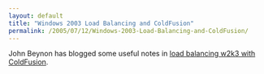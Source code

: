 ```yaml
---
layout: default
title: "Windows 2003 Load Balancing and ColdFusion"
permalink: /2005/07/12/Windows-2003-Load-Balancing-and-ColdFusion/
---
```


John Beynon has blogged some useful notes in <a href="http://www.beynon.org.uk/index.cfm?mode=entry&amp;entry=07770E20-3FF4-29D2-2847B3090BAE7551" target="_blank">load balancing w2k3 with ColdFusion</a>.<br/>
